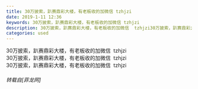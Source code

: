 ```yaml
---
title: 30万披索，趴赛鼎彩大楼，有老板收的加微信 tzhjzi
date: 2019-1-11 12:36
keywords: 30万披索，趴赛鼎彩大楼，有老板收的加微信 tzhjzi
description: 30万披索，趴赛鼎彩大楼，有老板收的加微信  tzhjzi30万披索，趴赛鼎彩大楼，有老板收的加微信  tzhjzi30万披索，趴赛鼎彩大楼，有老板收的加微信  tzhjzi
categories: used
---
```

<td class="t_f" id="postmessage_2665661">

30万披索，趴赛鼎彩大楼，有老板收的加微信  tzhjzi<br/>
30万披索，趴赛鼎彩大楼，有老板收的加微信  tzhjzi<br/>
30万披索，趴赛鼎彩大楼，有老板收的加微信  tzhjzi</td>
###### 转载自[菲龙网]